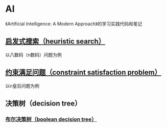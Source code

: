 # AI

《Artificial Intelligence: A Modern Approach》的学习实践代码和笔记

## [启发式搜索（heuristic search）](docs/NFigurePuzzle.md)

以八数码（n数码）问题为例



## [约束满足问题（constraint satisfaction problem）](docs/CSP.md)

以n皇后问题为例

## 决策树（decision tree）

### [布尔决策树（boolean decision tree）](docs/BDT.md)

